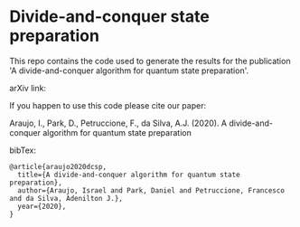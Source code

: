 # Divide-and-conquer state preparation

This repo contains the code used to generate the results for the publication 'A divide-and-conquer algorithm for quantum state preparation'.

arXiv link:


If you happen to use this code please cite our paper:

Araujo, I., Park, D., Petruccione, F., da Silva, A.J. (2020). A divide-and-conquer algorithm for quantum state preparation

bibTex:
```
@article{araujo2020dcsp,
  title={A divide-and-conquer algorithm for quantum state preparation},
  author={Araujo, Israel and Park, Daniel and Petruccione, Francesco and da Silva, Adenilton J.},
  year={2020},
}
```
